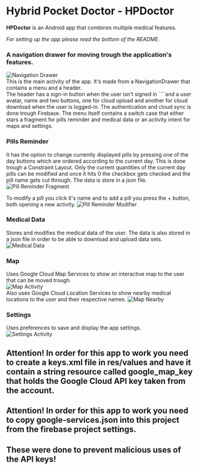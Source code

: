 # Hybrid Pocket Doctor - HPDoctor
**HPDoctor** is an Android app that combines multiple medical features.

*For setting up the app please read the bottom of the README.*

### A navigation drawer for moving trough the application's features.
![Navigation Drawer](/README_resources/NavigationDrawer.png)<br/>
This is the main activity of the app. It's made from a NavigationDrawer that contains a menu and a header.<br/>
The header has a sign-in button when the user isn't signed in ````and a user avatar, name and two buttons, one for cloud upload and another for cloud download when the user is logged-in. The authentication and cloud sync is done trough Firebase.
The menu itself contains a switch case that either stars a fragment for pills reminder and medical data or an activity intent for maps and settings.

### Pills Reminder
It has the option to change currently displayed pills by pressing one of the day buttons which are ordered according to the current day. This is done trough a Constraint Layout.
Only the current quantities of the current day pills can be modified and once it hits 0 the checkbox gets checked and the pill name gets cut through.
The data is store in a json file.<br/>
![Pill Reminder Fragment](/README_resources/PillsReminder.png)

To modify a pill you click it's name and to add a pill you press the + button, both opening a new activity.
![Pill Reminder Modifier](/README_resources/PillsReminderModify.png)

### Medical Data
Stores and modifies the medical data of the user.
The data is also stored in a json file in order to be able to download and upload data sets.<br/>
![Medical Data](/README_resources/MedicalData.png)

### Map
Uses Google Cloud Map Services to show an interactive map to the user that can be moved trough.<br/>
![Map Activity](/README_resources/Map.png)<br/>
Also uses Google Cloud Location Services to show nearby medical locations to the user and their respective names.
![Map Nearby](/README_resources/MapNearby.png)

### Settings
Uses preferences to save and display the app settings.<br/>
![Settings Activity](/README_resources/Settings.png)

## Attention! In order for this app to work you need to create a keys.xml file in res/values and have it contain a string resource called google_map_key that holds the Google Cloud API key taken from the account.
## Attention! In order for this app to work you need to copy google-services.json into this project from the firebase project settings.
## These were done to prevent malicious uses of the API keys!